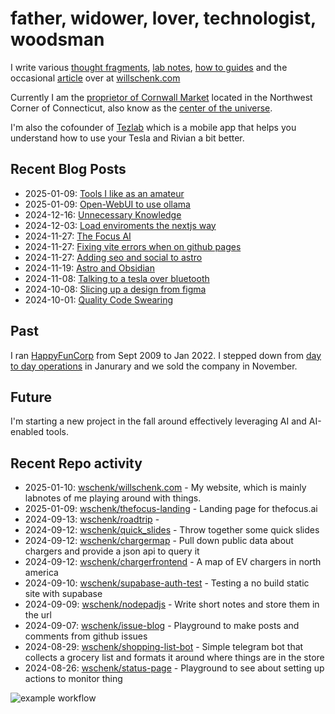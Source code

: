 # father, widower, lover, technologist, woodsman

I write various [thought fragments](https://willschenk.com/fragments/), [lab notes](https://willschenk.com/labnotes/), [how to guides](https://willschenk.com/howto/) and the occasional [article](https://willschenk.com/articles/) over at [willschenk.com](https://willschenk.com)

Currently I am the [proprietor of Cornwall Market](https://www.cornwallmarket.com/) located in the Northwest Corner of Connecticut, also know as the [center of the universe](https://www.cornwallmarket.com/why-cornwall).

I'm also the cofounder of [Tezlab](https://tezlabapp.com) which is a mobile app that helps you understand how to use your Tesla and Rivian a bit better.

## Recent Blog Posts

 - 2025-01-09: [Tools I like as an amateur](https://willschenk.com/fragments/2025/tools_i_like_as_an_amateur/)
 - 2025-01-09: [Open-WebUI to use ollama](https://willschenk.com/labnotes/2025/open_web_ui/)
 - 2024-12-16: [Unnecessary Knowledge](https://willschenk.com/fragments/2024/unnecessary_knowledge/)
 - 2024-12-03: [Load enviroments the nextjs way](https://willschenk.com/labnotes/2024/load_enviroments_the_nextjs_way/)
 - 2024-11-27: [The Focus AI](https://willschenk.com/fragments/2024/the_focus_ai/)
 - 2024-11-27: [Fixing vite errors when on github pages](https://willschenk.com/labnotes/2024/fixing_vite_errors_when_on_github_pages/)
 - 2024-11-27: [Adding seo and social to astro](https://willschenk.com/labnotes/2024/adding_seo_and_social_to_astro/)
 - 2024-11-19: [Astro and Obsidian](https://willschenk.com/howto/2024/astro_and_obsidian/)
 - 2024-11-08: [Talking to a tesla over bluetooth](https://willschenk.com/labnotes/2024/talking_to_a_tesla_over_bluetooth/)
 - 2024-10-08: [Slicing up a design from figma](https://willschenk.com/howto/2024/slicing_up_a_design_from_figma/)
 - 2024-10-01: [Quality Code Swearing](https://willschenk.com/fragments/2024/quality_code_swearing/)

## Past

I ran [HappyFunCorp](https://happyfuncorp.com) from Sept 2009 to Jan 2022. I stepped down from [day to day operations](https://willschenk.com/fragments/2023/a_good_death/) in Janurary and we sold the company in November.

## Future

I'm starting a new project in the fall around effectively leveraging AI and AI-enabled tools.

## Recent Repo activity

 - 2025-01-10: [wschenk/willschenk.com](https://github.com/wschenk/willschenk.com) - My website, which is mainly labnotes of me playing around with things.
 - 2025-01-09: [wschenk/thefocus-landing](https://github.com/wschenk/thefocus-landing) - Landing page for thefocus.ai
 - 2024-09-13: [wschenk/roadtrip](https://github.com/wschenk/roadtrip) - 
 - 2024-09-12: [wschenk/quick_slides](https://github.com/wschenk/quick_slides) - Throw together some quick slides
 - 2024-09-12: [wschenk/chargermap](https://github.com/wschenk/chargermap) - Pull down public data about chargers and provide a json api to query it
 - 2024-09-12: [wschenk/chargerfrontend](https://github.com/wschenk/chargerfrontend) - A map of EV chargers in north america
 - 2024-09-10: [wschenk/supabase-auth-test](https://github.com/wschenk/supabase-auth-test) - Testing a no build static site with supabase
 - 2024-09-09: [wschenk/nodepadjs](https://github.com/wschenk/nodepadjs) - Write short notes and store them in the url
 - 2024-09-07: [wschenk/issue-blog](https://github.com/wschenk/issue-blog) - Playground to make posts and comments from github issues
 - 2024-08-29: [wschenk/shopping-list-bot](https://github.com/wschenk/shopping-list-bot) - Simple telegram bot that collects a grocery list and formats it around where things are in the store
 - 2024-08-26: [wschenk/status-page](https://github.com/wschenk/status-page) - Playground to see about setting up actions to monitor thing


![example workflow](https://github.com/wschenk/wschenk/actions/workflows/build.yml/badge.svg)